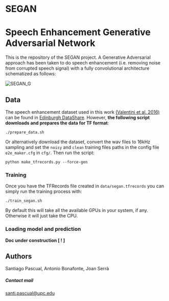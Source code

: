<h1>SEGAN</h1>

# Speech Enhancement Generative Adversarial Network

This is the repository of the SEGAN project. A Generative Adversarial approach has been taken to do speech enhancement (i.e. removing noise from corrupted speech signal) with a fully convolutional architecture schematized as follows:

![SEGAN_G](assets/segan_g.png)

## Data

The speech enhancement dataset used in this work [(Valentini et al. 2016)](http://ssw9.net/papers/ssw9_PS2-4_Valentini-Botinhao.pdf) can be found in [Edinburgh DataShare](http://datashare.is.ed.ac.uk/handle/10283/1942). However, **the following script downloads and prepares the data for TF format**:

```
./prepare_data.sh
```

Or alternatively download the dataset, convert the wav files to 16kHz sampling and set the `noisy` and `clean` training files paths in the config file `e2e_maker.cfg` in `cfg/`. Then run the script:

```
python make_tfrecords.py --force-gen
```

### Training

Once you have the TFRecords file created in `data/segan.tfrecords` you can simply run the training process with:

```
./train_segan.sh
```

By default this will take all the available GPUs in your system, if any. Otherwise it will just take the CPU.

### Loading model and prediction

**Doc under construction [ ! ]**

## Authors

Santiago Pascual, Antonio Bonafonte, Joan Serrà

##### Contact mail
santi.pascual@upc.edu
